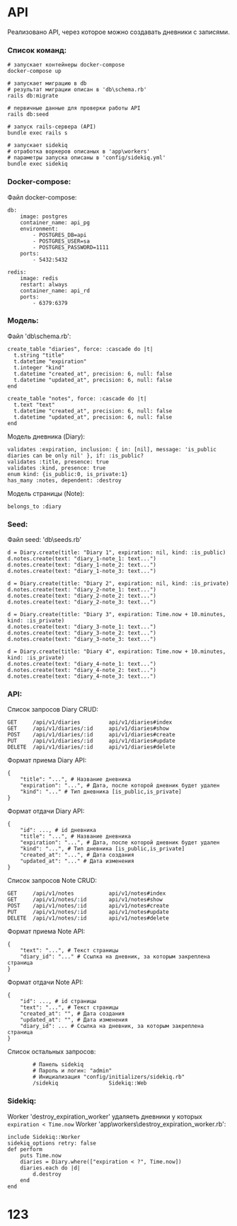 # API
Реализовано API, через которое можно создавать дневники с записями.

### Список команд:
```
# запускает контейнеры docker-compose
docker-compose up   

# запускает миграцию в db
# результат миграции описан в 'db\schema.rb'
rails db:migrate 

# первичные данные для проверки работы API
rails db:seed 

# запуск rails-сервера (API)
bundle exec rails s 

# запускает sidekiq 
# отработка воркеров описаных в 'app\workers'
# параметры запуска описаны в 'config/sidekiq.yml'
bundle exec sidekiq 
```

### Docker-compose:
Файл docker-compose:
```
db:
    image: postgres
    container_name: api_pg
    environment: 
        - POSTGRES_DB=api
        - POSTGRES_USER=sa
        - POSTGRES_PASSWORD=1111
    ports: 
        - 5432:5432

redis:
    image: redis
    restart: always
    container_name: api_rd
    ports: 
        - 6379:6379
```

### Модель:
Файл 'db\schema.rb':
```
create_table "diaries", force: :cascade do |t|
  t.string "title"
  t.datetime "expiration"
  t.integer "kind"
  t.datetime "created_at", precision: 6, null: false
  t.datetime "updated_at", precision: 6, null: false
end

create_table "notes", force: :cascade do |t|
  t.text "text"
  t.datetime "created_at", precision: 6, null: false
  t.datetime "updated_at", precision: 6, null: false
end
```

Модель дневника (Diary):
```
validates :expiration, inclusion: { in: [nil], message: 'is_public diaries can be only nil' }, if: :is_public?
validates :title, presence: true 
validates :kind, presence: true
enum kind: {is_public:0, is_private:1}
has_many :notes, dependent: :destroy
```

Модель страницы (Note):
```
belongs_to :diary
```

### Seed:
Файл seed: 'db\seeds.rb'
```
d = Diary.create(title: "Diary 1", expiration: nil, kind: :is_public)
d.notes.create(text: "diary_1-note_1: text...")
d.notes.create(text: "diary_1-note_2: text...")
d.notes.create(text: "diary_1-note_3: text...")

d = Diary.create(title: "Diary 2", expiration: nil, kind: :is_private)
d.notes.create(text: "diary_2-note_1: text...")
d.notes.create(text: "diary_2-note_2: text...")
d.notes.create(text: "diary_2-note_3: text...")

d = Diary.create(title: "Diary 3", expiration: Time.now + 10.minutes, kind: :is_private)
d.notes.create(text: "diary_3-note_1: text...")
d.notes.create(text: "diary_3-note_2: text...")
d.notes.create(text: "diary_3-note_3: text...")

d = Diary.create(title: "Diary 4", expiration: Time.now + 10.minutes, kind: :is_private)
d.notes.create(text: "diary_4-note_1: text...")
d.notes.create(text: "diary_4-note_2: text...")
d.notes.create(text: "diary_4-note_3: text...")
```

### API:

Список запросов Diary CRUD:
```
GET     /api/v1/diaries         api/v1/diaries#index
GET     /api/v1/diaries/:id     api/v1/diaries#show
POST    /api/v1/diaries/:id     api/v1/diaries#create
PUT     /api/v1/diaries/:id     api/v1/diaries#update
DELETE  /api/v1/diaries/:id     api/v1/diaries#delete
```
Формат приема Diary API:
```
{
    "title": "...", # Название дневника
    "expiration": "...", # Дата, после которой дневник будет удален
    "kind": "..." # Тип дневника [is_public,is_private]
}
```
Формат отдачи Diary API:
```
{
    "id": ..., # id дневника
    "title": "...", # Название дневника
    "expiration": "...", # Дата, после которой дневник будет удален
    "kind": "...", # Тип дневника [is_public,is_private]
    "created_at": "...", # Дата создания
    "updated_at": "..." # Дата изменения
}
```

Список запросов Note CRUD:
```
GET     /api/v1/notes           api/v1/notes#index
GET     /api/v1/notes/:id       api/v1/notes#show
POST    /api/v1/notes/:id       api/v1/notes#create
PUT     /api/v1/notes/:id       api/v1/notes#update
DELETE  /api/v1/notes/:id       api/v1/notes#delete
```
Формат приема Note API:
```
{
    "text": "...", # Текст страницы
    "diary_id": "..." # Ссылка на дневник, за которым закреплена страница
}
```
Формат отдачи Note API:
```
{
    "id": ..., # id страницы
    "text": "...", # Текст страницы
    "created_at": "", # Дата создания
    "updated_at": "", # Дата изменения
    "diary_id": ... # Ссылка на дневник, за которым закреплена страница
}
```

Список остальных запросов:
```
        # Панель sidekiq
        # Пароль и логин: "admin"
        # Инициализация "config/initializers/sidekiq.rb"
        /sidekiq                Sidekiq::Web
```



### Sidekiq:

Worker 'destroy_expiration_worker' удаляеть дневники у которых ```expiration < Time.now```
Worker 'app\workers\destroy_expiration_worker.rb':
```
include Sidekiq::Worker
sidekiq_options retry: false
def perform
    puts Time.now
    diaries = Diary.where(["expiration < ?", Time.now])
    diaries.each do |d| 
        d.destroy
    end
end
```

# 123
